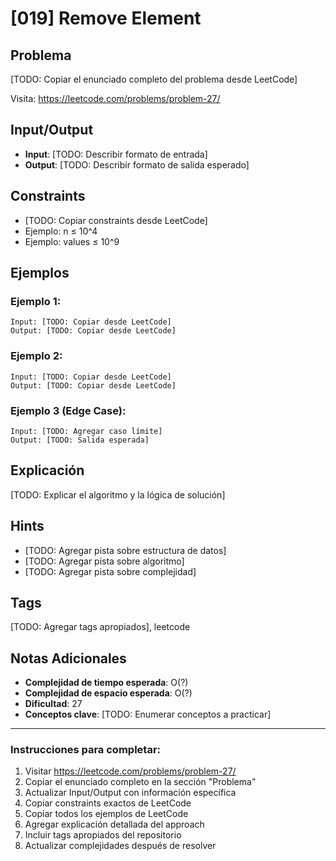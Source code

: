# [019] Remove Element

## Problema
[TODO: Copiar el enunciado completo del problema desde LeetCode]

Visita: https://leetcode.com/problems/problem-27/

## Input/Output
- **Input**: [TODO: Describir formato de entrada]
- **Output**: [TODO: Describir formato de salida esperado]

## Constraints
- [TODO: Copiar constraints desde LeetCode]
- Ejemplo: n ≤ 10^4
- Ejemplo: values ≤ 10^9

## Ejemplos

### Ejemplo 1:
```
Input: [TODO: Copiar desde LeetCode]
Output: [TODO: Copiar desde LeetCode]
```

### Ejemplo 2:
```
Input: [TODO: Copiar desde LeetCode]
Output: [TODO: Copiar desde LeetCode]
```

### Ejemplo 3 (Edge Case):
```
Input: [TODO: Agregar caso límite]
Output: [TODO: Salida esperada]
```

## Explicación
[TODO: Explicar el algoritmo y la lógica de solución]

## Hints
- [TODO: Agregar pista sobre estructura de datos]
- [TODO: Agregar pista sobre algoritmo]
- [TODO: Agregar pista sobre complejidad]

## Tags
[TODO: Agregar tags apropiados], leetcode

## Notas Adicionales
- **Complejidad de tiempo esperada**: O(?)
- **Complejidad de espacio esperada**: O(?)
- **Dificultad**: 27
- **Conceptos clave**: [TODO: Enumerar conceptos a practicar]

---

### Instrucciones para completar:
1. Visitar https://leetcode.com/problems/problem-27/
2. Copiar el enunciado completo en la sección "Problema"
3. Actualizar Input/Output con información específica
4. Copiar constraints exactos de LeetCode
5. Copiar todos los ejemplos de LeetCode
6. Agregar explicación detallada del approach
7. Incluir tags apropiados del repositorio
8. Actualizar complejidades después de resolver